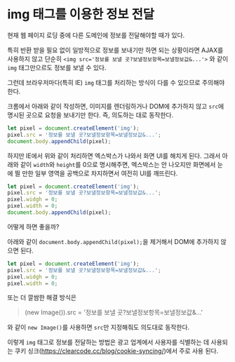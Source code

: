 # img 태그를 이용한 정보 전달

현재 웹 페이지 로딩 중에 다른 도메인에 정보를 전달해야할 때가 있다. 

특히 반환 받을 필요 없이 일방적으로 정보를 보내기만 하면 되는 상황이라면 AJAX를 사용하지 않고 단순히 `<img src='정보를 보낼 곳?보낼정보항목=보낼정보값&...'>` 와 같이 `img` 태그만으르도 정보를 보낼 수 있다.

그런데 브라우저마다(특히 IE) `img` 태그를 처리하는 방식이 다를 수 있으므로 주의해야 한다.

크롬에서 아래와 같이 작성하면, 이미지를 렌더링하거나 DOM에 추가하지 않고 `src`에 명시된 곳으로 요청을 보내기만 한다. 즉, 의도하는 대로 동작한다.

```javascript
let pixel = document.createElement('img');
pixel.src = '정보를 보낼 곳?보낼정보항목=보낼정보값&...';
document.body.appendChild(pixel);
```

하지만 IE에서 위와 같이 처리하면 엑스박스가 나와서 화면 UI를 해치게 된다. 그래서 아래와 같이 `width`와 `height`를 0으로 명시해주면, 엑스박스는 안 나오지만 화면에서 눈에 띌 만한 일부 영역을 공백으로 차지하면서 여전히 UI를 깨뜨린다.

```javascript
let pixel = document.createElement('img');
pixel.src = '정보를 보낼 곳?보낼정보항목=보낼정보값&...';
pixel.widgh = 0;
pixel.width = 0;
document.body.appendChild(pixel);
```

어떻게 하면 좋을까?

아래와 같이 `document.body.appendChild(pixel);`을 제거해서 DOM에 추가하지 않으면 된다.

```javascript
let pixel = document.createElement('img');
pixel.src = '정보를 보낼 곳?보낼정보항목=보낼정보값&...';
pixel.widgh = 0;
pixel.width = 0;
```

또는 더 깔쌈한 해결 방식은

>(new Image()).src = '정보를 보낼 곳?보낼정보항목=보낼정보값&...'

와 같이 `new Image()`를 사용하면 `src`만 지정해줘도 의도대로 동작한다.

이렇게 `img` 태그로 정보를 전달하는 방법은 광고 업계에서 사용자를 식별하는 데 사용되는 쿠키 싱크(https://clearcode.cc/blog/cookie-syncing/)에서 주로 사용 된다.
